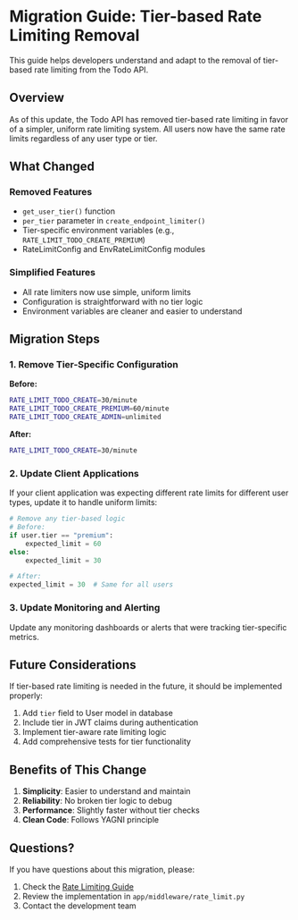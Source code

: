 # Migration Guide: Tier-based Rate Limiting Removal

This guide helps developers understand and adapt to the removal of tier-based rate limiting from the Todo API.

## Overview

As of this update, the Todo API has removed tier-based rate limiting in favor of a simpler, uniform rate limiting system. All users now have the same rate limits regardless of any user type or tier.

## What Changed

### Removed Features
- `get_user_tier()` function
- `per_tier` parameter in `create_endpoint_limiter()`
- Tier-specific environment variables (e.g., `RATE_LIMIT_TODO_CREATE_PREMIUM`)
- RateLimitConfig and EnvRateLimitConfig modules

### Simplified Features
- All rate limiters now use simple, uniform limits
- Configuration is straightforward with no tier logic
- Environment variables are cleaner and easier to understand

## Migration Steps

### 1. Remove Tier-Specific Configuration

**Before:**
```bash
RATE_LIMIT_TODO_CREATE=30/minute
RATE_LIMIT_TODO_CREATE_PREMIUM=60/minute
RATE_LIMIT_TODO_CREATE_ADMIN=unlimited
```

**After:**
```bash
RATE_LIMIT_TODO_CREATE=30/minute
```

### 2. Update Client Applications

If your client application was expecting different rate limits for different user types, update it to handle uniform limits:

```python
# Remove any tier-based logic
# Before:
if user.tier == "premium":
    expected_limit = 60
else:
    expected_limit = 30

# After:
expected_limit = 30  # Same for all users
```

### 3. Update Monitoring and Alerting

Update any monitoring dashboards or alerts that were tracking tier-specific metrics.

## Future Considerations

If tier-based rate limiting is needed in the future, it should be implemented properly:

1. Add `tier` field to User model in database
2. Include tier in JWT claims during authentication
3. Implement tier-aware rate limiting logic
4. Add comprehensive tests for tier functionality

## Benefits of This Change

1. **Simplicity**: Easier to understand and maintain
2. **Reliability**: No broken tier logic to debug
3. **Performance**: Slightly faster without tier checks
4. **Clean Code**: Follows YAGNI principle

## Questions?

If you have questions about this migration, please:
1. Check the [Rate Limiting Guide](./RATE-LIMITING.md)
2. Review the implementation in `app/middleware/rate_limit.py`
3. Contact the development team